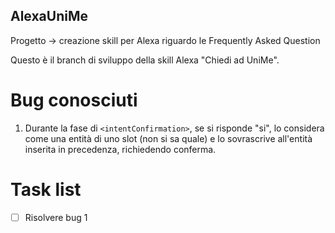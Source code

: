 ## AlexaUniMe
Progetto -> creazione skill per Alexa riguardo le Frequently Asked Question

Questo è il branch di sviluppo della skill Alexa "Chiedi ad UniMe".

# Bug conosciuti
1. Durante la fase di `<intentConfirmation>`, se si risponde "si", lo considera come una entità di uno slot (non si sa quale) e lo sovrascrive all'entità inserita in precedenza, richiedendo conferma.

# Task list
- [ ] Risolvere bug 1 
